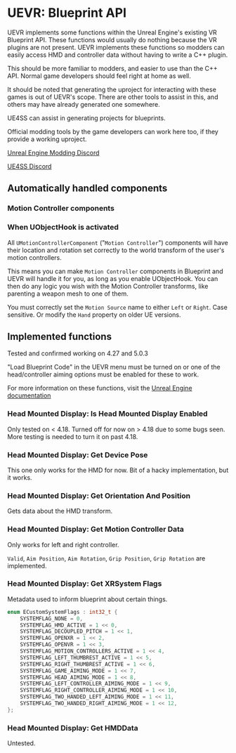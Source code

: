 # UEVR: Blueprint API

UEVR implements some functions within the Unreal Engine's existing VR Blueprint API. These functions would usually do nothing because the VR plugins are not present. UEVR implements these functions so modders can easily access HMD and controller data without having to write a C++ plugin.

This should be more familiar to modders, and easier to use than the C++ API. Normal game developers should feel right at home as well.

It should be noted that generating the uproject for interacting with these games is out of UEVR's scope. There are other tools to assist in this, and others may have already generated one somewhere. 

UE4SS can assist in generating projects for blueprints.

Official modding tools by the game developers can work here too, if they provide a working uproject.

[Unreal Engine Modding Discord](https://discord.com/invite/eP72x2Hm)

[UE4SS Discord](https://discord.gg/MFvUysppTS)

## Automatically handled components

### Motion Controller components
### When UObjectHook is activated
All `UMotionControllerComponent` ("`Motion Controller`") components will have their location and rotation set correctly to the world transform of the user's motion controllers.

This means you can make `Motion Controller` components in Blueprint and UEVR will handle it for you, as long as you enable UObjectHook. You can then do any logic you wish with the Motion Controller transforms, like parenting a weapon mesh to one of them.

You must correctly set the `Motion Source` name to either `Left` or `Right`. Case sensitive. Or modify the `Hand` property on older UE versions.

## Implemented functions

Tested and confirmed working on 4.27 and 5.0.3

"Load Blueprint Code" in the UEVR menu must be turned on or one of the head/controller aiming options must be enabled for these to work.

For more information on these functions, visit the [Unreal Engine documentation](https://docs.unrealengine.com/4.27/en-US/BlueprintAPI/Input/HeadMountedDisplay/)

### Head Mounted Display: Is Head Mounted Display Enabled

Only tested on < 4.18. Turned off for now on > 4.18 due to some bugs seen. More testing is needed to turn it on past 4.18.

### Head Mounted Display: Get Device Pose

This one only works for the HMD for now. Bit of a hacky implementation, but it works.

### Head Mounted Display: Get Orientation And Position

Gets data about the HMD transform.

### Head Mounted Display: Get Motion Controller Data

Only works for left and right controller. 

`Valid`, `Aim Position`, `Aim Rotation`, `Grip Position`, `Grip Rotation` are implemented.

### Head Mounted Display: Get XRSystem Flags

Metadata used to inform blueprint about certain things.

```cpp
enum ECustomSystemFlags : int32_t {
    SYSTEMFLAG_NONE = 0,
    SYSTEMFLAG_HMD_ACTIVE = 1 << 0,
    SYSTEMFLAG_DECOUPLED_PITCH = 1 << 1,
    SYSTEMFLAG_OPENXR = 1 << 2,
    SYSTEMFLAG_OPENVR = 1 << 3,
    SYSTEMFLAG_MOTION_CONTROLLERS_ACTIVE = 1 << 4,
    SYSTEMFLAG_LEFT_THUMBREST_ACTIVE = 1 << 5,
    SYSTEMFLAG_RIGHT_THUMBREST_ACTIVE = 1 << 6,
    SYSTEMFLAG_GAME_AIMING_MODE = 1 << 7,
    SYSTEMFLAG_HEAD_AIMING_MODE = 1 << 8,
    SYSTEMFLAG_LEFT_CONTROLLER_AIMING_MODE = 1 << 9,
    SYSTEMFLAG_RIGHT_CONTROLLER_AIMING_MODE = 1 << 10,
    SYSTEMFLAG_TWO_HANDED_LEFT_AIMING_MODE = 1 << 11,
    SYSTEMFLAG_TWO_HANDED_RIGHT_AIMING_MODE = 1 << 12,
};
```

### Head Mounted Display: Get HMDData

Untested.
